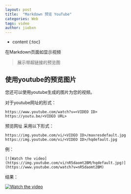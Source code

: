 ```yaml
---
layout: post
title:  "Markdown 预览 YouTube"
categories: Web
tags: video
author: jiobxn
---
```


* content
{:toc}

在Markdown页面如显示视频

> 展示带超链接的预览图  



## 使用youtube的预览图片
您还可以使用youtube生成的图片为您的视频。

对于youtube网址的形式：

```
https://www.youtube.com/watch?v=<VIDEO ID>
https://youtu.be/<VIDEO URL>
```

预览网址 采用以下形式：

```
https://img.youtube.com/vi/<VIDEO ID>/maxresdefault.jpg
https://img.youtube.com/vi/<VIDEO ID>/hqdefault.jpg
```

例：

```
[![Watch the video](https://img.youtube.com/vi/nR5daomt2BM/hqdefault.jpg)](https://www.youtube.com/watch?v=nR5daomt2BM)
```

结果：

[![Watch the video](https://img.youtube.com/vi/nR5daomt2BM/hqdefault.jpg)](https://www.youtube.com/watch?v=nR5daomt2BM)
